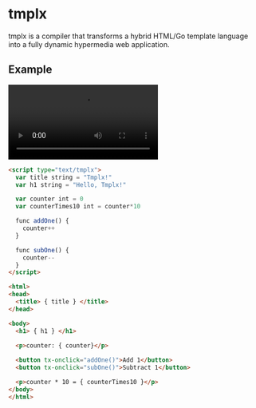 # tmplx

tmplx is a compiler that transforms a hybrid HTML/Go template language into a fully dynamic hypermedia web application.

## Example

![demo](demo.webm)

```html
<script type="text/tmplx">
  var title string = "Tmplx!"
  var h1 string = "Hello, Tmplx!"

  var counter int = 0
  var counterTimes10 int = counter*10

  func addOne() {
    counter++
  }

  func subOne() {
    counter--
  }
</script>

<html>
<head>
  <title> { title } </title>
</head>

<body>
  <h1> { h1 } </h1>
  
  <p>counter: { counter}</p>

  <button tx-onclick="addOne()">Add 1</button>
  <button tx-onclick="subOne()">Subtract 1</button>

  <p>counter * 10 = { counterTimes10 }</p>
</body>
</html>
```
